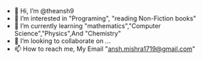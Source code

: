 - 👋 Hi, I’m @theansh9
- 👀 I’m interested in "Programing", "reading Non-Fiction books"
- 🌱 I’m currently learning "mathematics","Computer Science","Physics",And "Chemistry"
- 💞️ I’m looking to collaborate on ...
- 📫 How to reach me, My Email "ansh.mishra1719@gmail.com" 

<!---
theansh9/theansh9 is a ✨ special ✨ repository because its `README.md` (this file) appears on your GitHub profile.
You can click the Preview link to take a look at your changes.
--->
